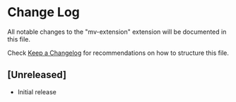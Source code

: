 # Change Log

All notable changes to the "mv-extension" extension will be documented in this file.

Check [Keep a Changelog](http://keepachangelog.com/) for recommendations on how to structure this file.

## [Unreleased]

- Initial release